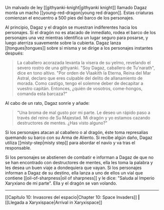 Un malvado de ley [[githyanki-knight|githyanki knight]] llamado Dagaz monta un macho [[young-red-dragon|young red dragon]]. Estas criaturas comienzan el encuentro a 500 pies del barco de los personajes.

Al principio, Dagaz y el dragón se muestran indiferentes hacia los personajes. Si el dragón no es atacado de inmediato, rodea el barco de los personajes una vez mientras identifica un lugar seguro para posarse, y luego aterriza suavemente sobre la cubierta. Dagaz lanza [[tongues|tongues]] sobre sí misma y se dirige a los personajes instantes después:

> La caballero acorazada levanta la visera de su yelmo, revelando el severo rostro de una githyanki. "Soy Dagaz, caballero de Tu'narath", dice en tono altivo. "Por orden de Vlaakith la Eterna, Reina del Mar Astral, declaro que eres culpable del delito de allanamiento de morada. Como castigo, tengo el solemne deber de decapitar a vuestro capitán. Entonces, ¿quién de vosotros, come-hongos, comanda esta barcaza?"

Al cabo de un rato, Dagaz sonríe y añade:  

> "Una broma de mal gusto por mi parte. Le deseo un rápido paso a través del reino de Su Majestad. Mi dragón y yo estamos cazando destructores de mentes. ¿Has visto alguno?"

Si los personajes atacan al caballero o al dragón, éste toma represalias quemando su barco con su Arma de Aliento. Si recibe algún daño, Dagaz utiliza [[misty-step|misty step]] para abordar el navío y va tras el responsable.

Si los personajes se abstienen de combatir e informan a Dagaz de que no se han encontrado con destructores de mentes, ella les toma la palabra y les desea un buen viaje a dondequiera que vayan. Si los personajes informan a Dagaz de su destino, ella lanza a uno de ellos un vial que contiene [[oil-of-sharpness|oil of sharpness]] y le dice: "Saluda al Imperio Xaryxiano de mi parte". Ella y el dragón se van volando.

* * *

[[Capítulo 10: Invasores del espacio|Chapter 10: Space Invaders]] **|** [[Llegada a Xaryxispace|Arrival in Xaryxispace]] 

